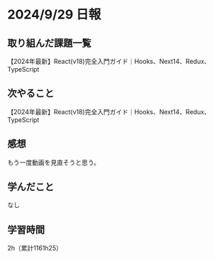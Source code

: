 # 2024/9/29 日報
## 取り組んだ課題一覧
【2024年最新】React(v18)完全入門ガイド｜Hooks、Next14、Redux、TypeScript

## 次やること
【2024年最新】React(v18)完全入門ガイド｜Hooks、Next14、Redux、TypeScript


## 感想
もう一度動画を見直そうと思う。

## 学んだこと
なし

## 学習時間
2h（累計1161h25）
